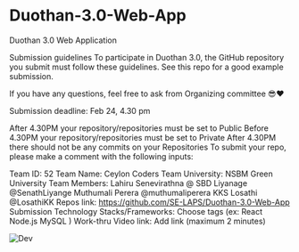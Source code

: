 # Duothan-3.0-Web-App
Duothan 3.0 Web Application

Submission guidelines
To participate in Duothan 3.0, the GitHub repository you submit must follow these guidelines. See this repo for a good example submission.

If you have any questions, feel free to ask from Organizing committee 😎❤️

Submission deadline: Feb 24, 4.30 pm

After 4.30PM your repository/repositories must be set to Public
Before 4.30PM your repository/repositories must be set to Private
After 4.30PM there should not be any commits on your Repositories
To submit your repo, please make a comment with the following inputs:

Team ID: 52
Team Name: Ceylon Coders
Team University: NSBM Green University
Team Members: Lahiru Senevirathna @
			SBD Liyanage @SenathLiyange
			Muthumali Perera @muthumaliperera
			KKS Losathi @LosathiKK
Repos link: https://github.com/SE-LAPS/Duothan-3.0-Web-App
Submission Technology Stacks/Frameworks: Choose tags (ex: React Node.js MySQL )
Work-thru Video link: Add link (maximum 2 minutes)


![Dev](https://user-images.githubusercontent.com/87580847/221170481-33fa8dc2-8551-466e-833d-593b45a12c38.png)
